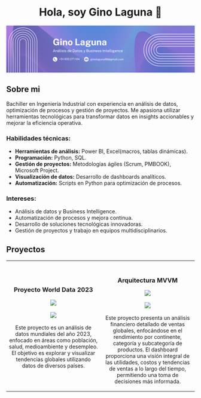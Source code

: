 <div align="center">
<h1 align="center">Hola, soy Gino Laguna 👋</h1>
</div>
<img src= "https://github.com/GinnLac/GinnLac/blob/main/Gino%20Laguna.png">

## Sobre mi
Bachiller en Ingeniería Industrial con experiencia en análisis de datos, optimización de procesos y gestión de proyectos. Me apasiona utilizar herramientas tecnológicas para transformar datos en insights accionables y mejorar la eficiencia operativa.

### **Habilidades técnicas:**
- **Herramientas de análisis:** Power BI, Excel(macros, tablas dinámicas).
- **Programación:** Python, SQL.
- **Gestión de proyectos:** Metodologías ágiles (Scrum, PMBOOK), Microsoft Project.
- **Visualización de datos:** Desarrollo de dashboards analíticos.
- **Automatización:** Scripts en Python para optimización de procesos.

### **Intereses:**
- Análisis de datos y Business Intelligence.
- Automatización de procesos y mejora continua.
- Desarrollo de soluciones tecnológicas innovadoras.
- Gestión de proyectos y trabajo en equipos multidisciplinarios.
  

## Proyectos
<table>
<tr>
<td width="50%">
<h3 align="center">Proyecto World Data 2023</h3>
<div align="center">
<a href="https://github.com/GinnLac/Proyecto-World-Data-2023" target="_blank"><img src="https://media.istockphoto.com/id/1442849073/es/foto/el-fondo-de-la-ilustración-3d-de-earth-space-planet-luces-de-la-ciudad-en-el-planeta.jpg?s=612x612&w=0&k=20&c=_4XkO9PXk12NxfhjOIt_toxIaqD-_3_yQou1Gb9jeqw="></a>
<p>
<a href="https://github.com/GinnLac/Proyecto-World-Data-2023" target="_blank">
<img src="https://img.shields.io/badge/CÓDIGO-ff9?style=for-the-badge&logo=github&logoColor=black">
</a>
</p>
<p>Este proyecto es un análisis de datos mundiales del año 2023, enfocado en áreas como población, salud, medioambiente y desempleo. El objetivo es explorar y visualizar tendencias globales utilizando datos de diversos países.</p>
</div>
                                                                                      
</td>

<td width="50%">
               <br>
<h3 align="center">Arquitectura MVVM</h3>
<div align="center">                                       
<a href="https://github.com/GinnLac/An-lisis-Financiero-de-Ventas" target="_blank"><img src="https://tickelia.com/wp-content/uploads/2024/10/analisis-financiero.jpg"></a>
<br>
<p>
<a href="https://github.com/GinnLac/An-lisis-Financiero-de-Ventas" target="_blank">
<img src="https://img.shields.io/badge/C%C3%93DIGO-80ffaa?style=for-the-badge&logo=github&logoColor=black">
</a>
</p>
</p>Este proyecto presenta un análisis financiero detallado de ventas globales, enfocándose en el rendimiento por continente, categoría y subcategoría de productos. El dashboard proporciona una visión integral de las utilidades, costos y tendencias de ventas a lo largo del tiempo, permitiendo una toma de decisiones más informada.</p>
</div>                                                             
</table>                                                                                 
</div>
<br>
